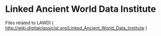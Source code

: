 Linked Ancient World Data Institute
=====

Files related to LAWDI ( http://wiki.digitalclassicist.org/Linked_Ancient_World_Data_Institute )